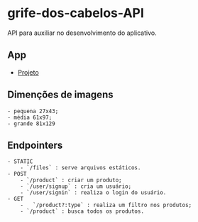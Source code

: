 # grife-dos-cabelos-API
API para auxiliar no desenvolvimento do aplicativo.

## App
 - [Projeto](https://github.com/Maycon-PE/grife-dos-cabelos-App "Ir ao repositório")

## Dimenções de imagens
	- pequena 27x43;
	- média 61x97;
	- grande 81x129

## Endpointers
	- STATIC
		- `/files` : serve arquivos estáticos.
	- POST
		- `/product` : criar um produto;
		- `/user/signup` : cria um usuário;
		- `/user/signin` : realiza o login do usuário.
	- GET
		-	`/product?:type` : realiza um filtro nos produtos;
		- `/product` : busca todos os produtos.
